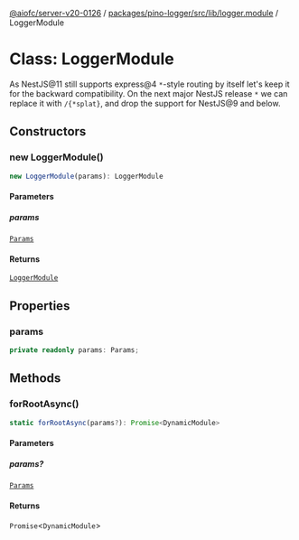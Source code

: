 [@aiofc/server-v20-0126](../../../../../../index.md) / [packages/pino-logger/src/lib/logger.module](../index.md) / LoggerModule

# Class: LoggerModule

As NestJS@11 still supports express@4 `*`-style routing by itself let's keep
it for the backward compatibility. On the next major NestJS release `*` we
can replace it with `/{*splat}`, and drop the support for NestJS@9 and below.

## Constructors

### new LoggerModule()

```ts
new LoggerModule(params): LoggerModule
```

#### Parameters

##### params

[`Params`](../../interface/params/interfaces/Params.md)

#### Returns

[`LoggerModule`](LoggerModule.md)

## Properties

### params

```ts
private readonly params: Params;
```

## Methods

### forRootAsync()

```ts
static forRootAsync(params?): Promise<DynamicModule>
```

#### Parameters

##### params?

[`Params`](../../interface/params/interfaces/Params.md)

#### Returns

`Promise`\<`DynamicModule`\>
